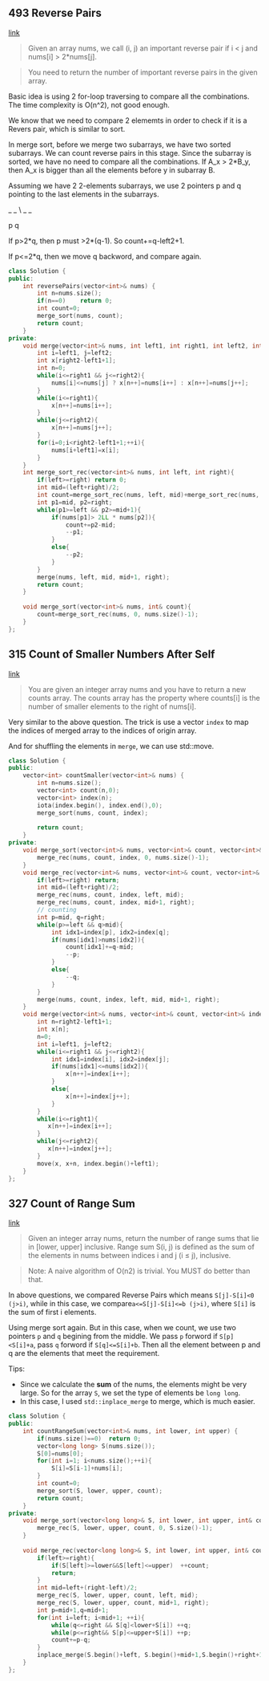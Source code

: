 ## 493 Reverse Pairs

[link](https://leetcode.com/problems/reverse-pairs/)

> Given an array nums, we call (i, j) an important reverse pair if i < j and nums[i] > 2*nums[j].

> You need to return the number of important reverse pairs in the given array.

Basic idea is using 2 for-loop traversing to compare all the combinations. The time complexity is O(n^2), not good enough.

We know that we need to compare 2 elememts in order to check if it is a Revers pair, which is similar to sort.

In merge sort, before we merge two subarrays, we have two sorted subarrays. We can count reverse pairs in this stage. Since the subarray is sorted, we have no need to compare all the combinations. If A_x > 2*B_y, then A_x is bigger than all the elements before y in subarray B.

Assuming we have 2 2-elements subarrays, we use 2 pointers p and q pointing to the last elements in the subarrays.

_ _   \ _ _

  p      q

If p\>2\*q, then p must \>2\*(q-1). So count+=q-left2+1.

If p<=2\*q, then we move q backword, and compare again.

```cpp
class Solution {
public:
    int reversePairs(vector<int>& nums) {
        int n=nums.size();
        if(n==0)    return 0;
        int count=0;
        merge_sort(nums, count);
        return count;
    }
private:
    void merge(vector<int>& nums, int left1, int right1, int left2, int right2){
        int i=left1, j=left2;
        int x[right2-left1+1];
        int n=0;
        while(i<=right1 && j<=right2){
            nums[i]<=nums[j] ? x[n++]=nums[i++] : x[n++]=nums[j++];
        }
        while(i<=right1){
            x[n++]=nums[i++];
        }
        while(j<=right2){
            x[n++]=nums[j++];
        }
        for(i=0;i<right2-left1+1;++i){
            nums[i+left1]=x[i];
        }
    }
    int merge_sort_rec(vector<int>& nums, int left, int right){
        if(left>=right) return 0;
        int mid=(left+right)/2;
        int count=merge_sort_rec(nums, left, mid)+merge_sort_rec(nums, mid+1, right);
        int p1=mid, p2=right;
        while(p1>=left && p2>=mid+1){
            if(nums[p1]> 2LL * nums[p2]){
                count+=p2-mid;
                --p1;
            }
            else{
                --p2;
            }
        }
        merge(nums, left, mid, mid+1, right);
        return count;
    }
    
    void merge_sort(vector<int>& nums, int& count){
        count=merge_sort_rec(nums, 0, nums.size()-1);
    }
};
```

## 315 Count of Smaller Numbers After Self

[link](https://leetcode.com/problems/count-of-smaller-numbers-after-self/)

> You are given an integer array nums and you have to return a new counts array. The counts array has the property where counts[i] is the number of smaller elements to the right of nums[i].

Very similar to the above question. The trick is use a vector `index` to map the indices of merged array to the indices of origin array.

And for shuffling the elements in `merge`, we can use std::move.

```cpp
class Solution {
public:
    vector<int> countSmaller(vector<int>& nums) {
        int n=nums.size();
        vector<int> count(n,0);
        vector<int> index(n);
        iota(index.begin(), index.end(),0);
        merge_sort(nums, count, index);
       
        return count;
    }
private:
    void merge_sort(vector<int>& nums, vector<int>& count, vector<int>& index){
        merge_rec(nums, count, index, 0, nums.size()-1);
    }
    void merge_rec(vector<int>& nums, vector<int>& count, vector<int>& index, int left, int right){
        if(left>=right) return;
        int mid=(left+right)/2;
        merge_rec(nums, count, index, left, mid);
        merge_rec(nums, count, index, mid+1, right);
        // counting
        int p=mid, q=right;
        while(p>=left && q>mid){
            int idx1=index[p], idx2=index[q];
            if(nums[idx1]>nums[idx2]){
                count[idx1]+=q-mid;
                --p;
            }
            else{
                --q;
            }
        }
        merge(nums, count, index, left, mid, mid+1, right);
    }
    void merge(vector<int>& nums, vector<int>& count, vector<int>& index, int left1, int right1, int left2, int right2){
        int n=right2-left1+1;
        int x[n];
        n=0;
        int i=left1, j=left2;
        while(i<=right1 && j<=right2){
            int idx1=index[i], idx2=index[j];
            if(nums[idx1]<=nums[idx2]){
                x[n++]=index[i++];
            }
            else{
                x[n++]=index[j++];
            }
        }
        while(i<=right1){
           x[n++]=index[i++];
        }
        while(j<=right2){
           x[n++]=index[j++];
        }
        move(x, x+n, index.begin()+left1);
    }
};
```

## 327 Count of Range Sum

[link](https://leetcode.com/problems/count-of-range-sum/)

> Given an integer array nums, return the number of range sums that lie in [lower, upper] inclusive.
> Range sum S(i, j) is defined as the sum of the elements in nums between indices i and j (i ≤ j), inclusive.

> Note:
> A naive algorithm of O(n2) is trivial. You MUST do better than that.

In above questions, we compared Reverse Pairs which means `S[j]-S[i]<0 (j>i)`, while in this case, we compare`a<=S[j]-S[i]<=b (j>i)`, where `S[i]` is the sum of first i elements.

Using merge sort again. But in this case, when we count, we use two pointers `p` and `q` begining from the middle. We pass `p` forword if `S[p]<S[i]+a`, pass `q` forword if `S[q]<=S[i]+b`. Then all the element between p and q are the elements that meet the requirement.

Tips:

- Since we calculate the **sum** of the nums, the elements might be very large. So for the array `S`, we set the type of elements be `long long`.
- In this case, I used `std::inplace_merge` to merge, which is much easier.

```cpp
class Solution {
public:
    int countRangeSum(vector<int>& nums, int lower, int upper) {
        if(nums.size()==0)  return 0;
        vector<long long> S(nums.size());
        S[0]=nums[0];
        for(int i=1; i<nums.size();++i){
            S[i]=S[i-1]+nums[i];
        }
        int count=0;
        merge_sort(S, lower, upper, count);
        return count;
    }
private:
    void merge_sort(vector<long long>& S, int lower, int upper, int& count){
        merge_rec(S, lower, upper, count, 0, S.size()-1);
    }
    
    void merge_rec(vector<long long>& S, int lower, int upper, int& count, int left, int right){
        if(left>=right){
            if(S[left]>=lower&&S[left]<=upper)  ++count;
            return;
        }
        int mid=left+(right-left)/2;
        merge_rec(S, lower, upper, count, left, mid);
        merge_rec(S, lower, upper, count, mid+1, right);
        int p=mid+1,q=mid+1;
        for(int i=left; i<mid+1; ++i){
            while(q<=right && S[q]<lower+S[i]) ++q;
            while(p<=right&& S[p]<=upper+S[i]) ++p;
            count+=p-q;
        }
        inplace_merge(S.begin()+left, S.begin()+mid+1,S.begin()+right+1);
    }
};
```